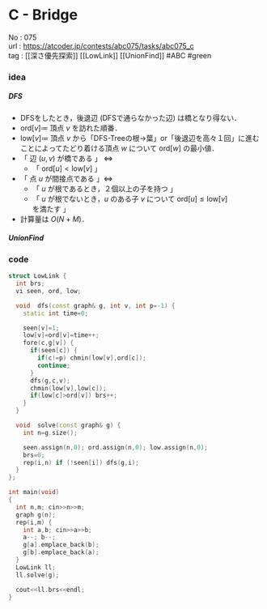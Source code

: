 # C - Bridge

No	: 075  
url	: https://atcoder.jp/contests/abc075/tasks/abc075_c  
tag	: [[深さ優先探索]] [[LowLink]] [[UnionFind]]  #ABC #green

### idea
##### DFS
- DFSをしたとき，後退辺 (DFSで通らなかった辺) は橋となり得ない．
- $\text{ord}[v] \coloneqq$ 頂点 $v$ を訪れた順番．
- $\text{low}[v] \coloneqq$ 頂点 $v$ から「DFS-Treeの根->葉」or「後退辺を高々１回」に進むことによってたどり着ける頂点 $w$ について $\text{ord}[w]$ の最小値．
- 「 辺 $(u,v)$ が橋である 」 $\Leftrightarrow$
	- 「 $\text{ord}[u] \lt \text{low}[v]$ 」
- 「 点 $u$ が間接点である 」$\Leftrightarrow$
	- 「 $u$ が根であるとき，２個以上の子を持つ 」
	- 「 $u$ が根でないとき，$u$ のある子 $v$ について $\text{ord}[u] \le \text{low}[v]$ を満たす 」
- 計算量は $O(N+M)$．

##### UnionFind

### code
```cpp
struct LowLink {
  int brs;
  vi seen, ord, low;

  void	dfs(const graph& g, int v, int p=-1) {
    static int time=0;

    seen[v]=1;
    low[v]=ord[v]=time++;
    fore(c,g[v]) {
      if(seen[c]) {
        if(c!=p) chmin(low[v],ord[c]);
        continue;
      }
      dfs(g,c,v);
      chmin(low[v],low[c]);
      if(low[c]>ord[v]) brs++;
    }
  }

  void	solve(const graph& g) {
    int n=g.size();

    seen.assign(n,0); ord.assign(n,0); low.assign(n,0);
    brs=0;
    rep(i,n) if (!seen[i]) dfs(g,i);
  }
};

int	main(void)
{
  int n,m; cin>>n>>m;
  graph g(n);
  rep(i,m) {
    int a,b; cin>>a>>b;
    a--; b--;
    g[a].emplace_back(b);
    g[b].emplace_back(a);
  }
  LowLink ll;
  ll.solve(g);

  cout<<ll.brs<<endl;
}
```